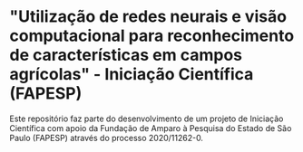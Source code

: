 # "Utilização de redes neurais e visão computacional para reconhecimento de características em campos agrícolas" - Iniciação Científica (FAPESP)

Este repositório faz parte do desenvolvimento de um projeto de Iniciação Científica com apoio da Fundação de Amparo à Pesquisa do Estado de São Paulo (FAPESP) através do processo 2020/11262-0.
